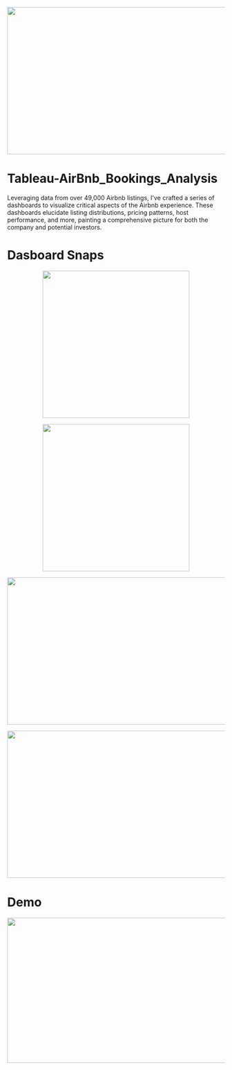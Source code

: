 <p align="center">
  <img src="https://github.com/Tahascommit/Tableau-AirBnb_Bookings_Analysis/blob/ee36a77f58d1a637910423996080bfc0f0d5c2da/assets/Cover_image.png" width="703" height="340">
</p >


# Tableau-AirBnb_Bookings_Analysis

Leveraging data from over 49,000 Airbnb listings, I've crafted a series of dashboards to visualize critical aspects of the Airbnb experience. These dashboards elucidate listing distributions, pricing patterns, host performance, and more, painting a comprehensive picture for both the company and potential investors.

# Dasboard Snaps

<p align="center">
  <img src="https://github.com/Tahascommit/Tableau-AirBnb_Bookings_Analysis/blob/47270da50b8faad93aca432829a78c7124fdee54/assets/Snap_1.png" height="340">
</p >

<p align="center">
  <img src="https://github.com/Tahascommit/Tableau-AirBnb_Bookings_Analysis/blob/47270da50b8faad93aca432829a78c7124fdee54/assets/Snap_2.png" height="340">
</p >

<p align="center">
  <img src="https://github.com/Tahascommit/Tableau-AirBnb_Bookings_Analysis/blob/47270da50b8faad93aca432829a78c7124fdee54/assets/Snap_3.png" width="703" height="340">
</p >

<p align="center">
  <img src="https://github.com/Tahascommit/Tableau-AirBnb_Bookings_Analysis/blob/47270da50b8faad93aca432829a78c7124fdee54/assets/Snap_4.png" width="703" height="340">
</p >


# Demo
<img src="https://github.com/Tahascommit/Tableau-AirBnb_Bookings_Analysis/blob/4ddf1be269b6b8e317abf5a08ff7ad0bff946767/assets/Demo.gif" width="602" height="335">

